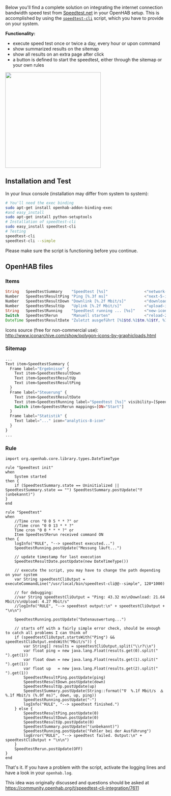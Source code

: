 Below you'll find a complete solution on integrating the internet connection bandwidth speed test from [Speedtest.net](http://www.speedtest.net) in your OpenHAB setup. This is accomplished by using the [`speedtest-cli`](https://github.com/sivel/speedtest-cli) script, which you have to provide on your system.

**Functionality:**
  * execute speed test once or twice a day, every hour or upon command
  * show summarized results on the sitemap
  * show all results on an extra page after click
  * a button is defined to start the speedtest, either through the sitemap or your own rules

<img src="https://community-openhab-org.s3-eu-central-1.amazonaws.com/original/2X/2/2b3ee536c3026d68191802329246b3bca6a7dd3f.png" width="300">

## Installation and Test

In your linux console (installation may differ from system to system):
```bash
# You'll need the exec binding
sudo apt-get install openhab-addon-binding-exec
#and easy_install
sudo apt-get install python-setuptools
# Installation of speedtest-cli
sudo easy_install speedtest-cli
# Testing
speedtest-cli
speedtest-cli --simple
```
Please make sure the script is functioning before you continue.

## OpenHAB files

### Items
```php
String   SpeedtestSummary    "Speedtest [%s]"                <"network-icon">
Number   SpeedtestResultPing "Ping [%.3f ms]"                <"next-5-icon">
Number   SpeedtestResultDown "Downlink [%.2f Mbit/s]"        <"download-icon">
Number   SpeedtestResultUp   "Uplink [%.2f Mbit/s]"          <"upload-icon">
String   SpeedtestRunning    "Speedtest running ... [%s]"    <"new-icon">
Switch   SpeedtestRerun      "Manuell starten"               <"reload-2-icon">
DateTime SpeedtestResultDate "Zuletzt ausgeführt [%1$td.%1$tm.%1$tY, %1$tH:%1$tM Uhr]" <"problem-4-icon">
```
Icons source (free for non-commercial use): http://www.iconarchive.com/show/polygon-icons-by-graphicloads.html

### Sitemap
```php
...
Text item=SpeedtestSummary {
  Frame label="Ergebnisse" {
    Text item=SpeedtestResultDown
    Text item=SpeedtestResultUp
    Text item=SpeedtestResultPing
  }
  Frame label="Steuerung" {
    Text item=SpeedtestResultDate
    Text item=SpeedtestRunning label="Speedtest [%s]" visibility=[SpeedtestRunning != "-"]
    Switch item=SpeedtestRerun mappings=[ON="Start"]
  }
  Frame label="Statistik" {
    Text label="..." icon="analytics-8-icon"
  }
}
...
```

### Rule
```Xtend
import org.openhab.core.library.types.DateTimeType
  
rule "Speedtest init"
when
	System started
then {
	if (SpeedtestSummary.state == Uninitialized || SpeedtestSummary.state == "") SpeedtestSummary.postUpdate("⁉ (unbekannt)")
}
end

rule "Speedtest"
when
  	//Time cron "0 0 5 * * ?" or
  	//Time cron "0 0 13 * * ?"
  	Time cron "0 0 * * * ?" or
  	Item SpeedtestRerun received command ON
then {
	logInfo("RULE", "--> speedtest executed...")
	SpeedtestRunning.postUpdate("Messung läuft...")
	
	// update timestamp for last execution
	SpeedtestResultDate.postUpdate(new DateTimeType())
	
	// execute the script, you may have to change the path depending on your system
	var String speedtestCliOutput = executeCommandLine("/usr/local/bin/speedtest-cli@@--simple", 120*1000)
	
	// for debugging:
	//var String speedtestCliOutput = "Ping: 43.32 ms\nDownload: 21.64 Mbit/s\nUpload: 4.27 Mbit/s"
	//logInfo("RULE", "--> speedtest output:\n" + speedtestCliOutput + "\n\n")
	
	SpeedtestRunning.postUpdate("Datenauswertung...")
	
	// starts off with a fairly simple error check, should be enough to catch all problems I can think of
	if (speedtestCliOutput.startsWith("Ping") && speedtestCliOutput.endsWith("Mbit/s")) {		
    	var String[] results = speedtestCliOutput.split("\\r?\\n")
    	var float ping = new java.lang.Float(results.get(0).split(" ").get(1))
    	var float down = new java.lang.Float(results.get(1).split(" ").get(1))
    	var float up   = new java.lang.Float(results.get(2).split(" ").get(1))
		SpeedtestResultPing.postUpdate(ping)
		SpeedtestResultDown.postUpdate(down)
		SpeedtestResultUp.postUpdate(up)
		SpeedtestSummary.postUpdate(String::format("ᐁ  %.1f Mbit/s  ᐃ %.1f Mbit/s (%.0f ms)", down, up, ping))
		SpeedtestRunning.postUpdate("-")
		logInfo("RULE", "--> speedtest finished.")
	} else {
		SpeedtestResultPing.postUpdate(0)
		SpeedtestResultDown.postUpdate(0)
		SpeedtestResultUp.postUpdate(0)
		SpeedtestSummary.postUpdate("(unbekannt)")
		SpeedtestRunning.postUpdate("Fehler bei der Ausführung")
		logError("RULE", "--> speedtest failed. Output:\n" + speedtestCliOutput + "\n\n")
	}
	SpeedtestRerun.postUpdate(OFF)
}
end
```

That's it. If you have a problem with the script, activate the logging lines and have a look in your `openhab.log`.

This idea was originally discussed and questions should be asked at https://community.openhab.org/t/speedtest-cli-integration/7611